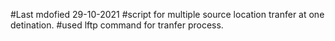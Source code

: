 #Last mdofied 29-10-2021
#script for multiple source location tranfer at one detination.
#used lftp command for tranfer process.
